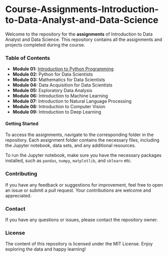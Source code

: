 # Course-Assignments-Introduction-to-Data-Analyst-and-Data-Science

Welcome to the repository for the  **assignments** of Introduction to Data Analyst and Data Science. This repository contains all the assignments and projects completed during the course.

### Table of Contents

- **Module 01:** [Introduction to Python Programming](https://github.com/bsef19m521/Course-Assignments-Introduction-to-Data-Analyst-and-Data-Science)
- **Module 02:** Python for Data Scientists
- **Module 03:** Mathematics for Data Scientists
- **Module 04:** Data Acquisition for Data Scientists
- **Module 05:** Exploratory Data Analysis
- **Module 06:** Introduction to Machine Learning
- **Module 07:** Introduction to Natural Language Processing
- **Module 08:** Introduction to Computer Vision
- **Module 09:** Introduction to Deep Learning



#### Getting Started

To access the assignments, navigate to the corresponding folder in the repository. Each assignment folder contains the necessary files, including the Jupyter notebook, data sets, and any additional resources.

To run the Jupyter notebook, make sure you have the necessary packages installed, such as `pandas`, `numpy`, `matplotlib`, and `sklearn` etc.

### Contributing

If you have any feedback or suggestions for improvement, feel free to open an issue or submit a pull request. Your contributions are welcome and appreciated.

### Contact

If you have any questions or issues, please contact the repository owner.

### License

The content of this repository is licensed under the MIT License.
Enjoy exploring the data and happy learning!